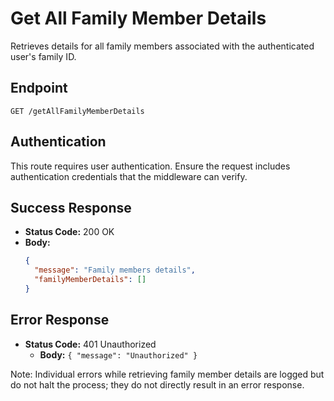 # Get All Family Member Details

Retrieves details for all family members associated with the authenticated user's family ID.

## Endpoint

`GET /getAllFamilyMemberDetails`

## Authentication

This route requires user authentication. Ensure the request includes authentication credentials that the middleware can verify.

## Success Response

- **Status Code:** 200 OK
- **Body:** 
  ```json
  {
    "message": "Family members details",
    "familyMemberDetails": []
  }
  ```

## Error Response

- **Status Code:** 401 Unauthorized
  - **Body:** `{ "message": "Unauthorized" }`

Note: Individual errors while retrieving family member details are logged but do not halt the process; they do not directly result in an error response.
```